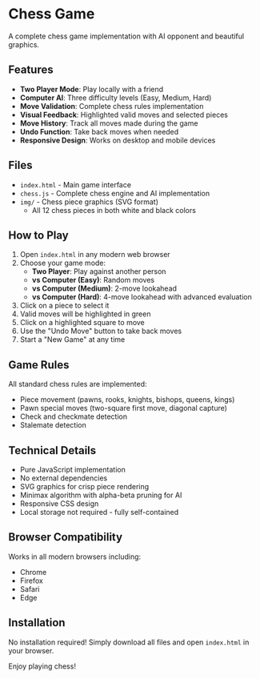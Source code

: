 # Chess Game

A complete chess game implementation with AI opponent and beautiful graphics.

## Features

- **Two Player Mode**: Play locally with a friend
- **Computer AI**: Three difficulty levels (Easy, Medium, Hard)
- **Move Validation**: Complete chess rules implementation
- **Visual Feedback**: Highlighted valid moves and selected pieces
- **Move History**: Track all moves made during the game
- **Undo Function**: Take back moves when needed
- **Responsive Design**: Works on desktop and mobile devices

## Files

- `index.html` - Main game interface
- `chess.js` - Complete chess engine and AI implementation
- `img/` - Chess piece graphics (SVG format)
  - All 12 chess pieces in both white and black colors

## How to Play

1. Open `index.html` in any modern web browser
2. Choose your game mode:
   - **Two Player**: Play against another person
   - **vs Computer (Easy)**: Random moves
   - **vs Computer (Medium)**: 2-move lookahead
   - **vs Computer (Hard)**: 4-move lookahead with advanced evaluation
3. Click on a piece to select it
4. Valid moves will be highlighted in green
5. Click on a highlighted square to move
6. Use the "Undo Move" button to take back moves
7. Start a "New Game" at any time

## Game Rules

All standard chess rules are implemented:
- Piece movement (pawns, rooks, knights, bishops, queens, kings)
- Pawn special moves (two-square first move, diagonal capture)
- Check and checkmate detection
- Stalemate detection

## Technical Details

- Pure JavaScript implementation
- No external dependencies
- SVG graphics for crisp piece rendering
- Minimax algorithm with alpha-beta pruning for AI
- Responsive CSS design
- Local storage not required - fully self-contained

## Browser Compatibility

Works in all modern browsers including:
- Chrome
- Firefox
- Safari
- Edge

## Installation

No installation required! Simply download all files and open `index.html` in your browser.

Enjoy playing chess!